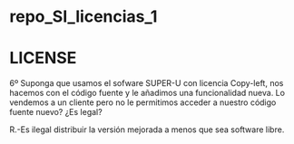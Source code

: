 # repo_SI_licencias_1
# LICENSE

6º Suponga que usamos el sofware SUPER-U con licencia Copy-left, nos hacemos con el código fuente y le añadimos una funcionalidad nueva. Lo vendemos a un cliente pero no le permitimos acceder a nuestro código fuente nuevo? ¿Es legal?

R.-Es ilegal distribuir la versión mejorada a menos que sea software libre.
